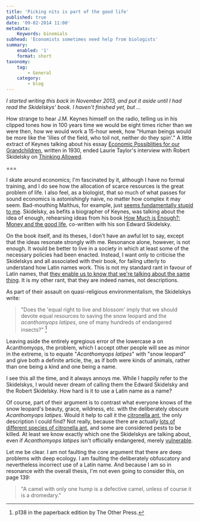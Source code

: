 ```yaml
---
title: 'Picking nits is part of the good life'
published: true
date: '09-02-2014 11:00'
metadata:
    Keywords: binomials
subhead: 'Economists sometimes need help from biologists'
summary:
    enabled: '1'
    format: short
taxonomy:
    tag:
        - General
    category:
        - blog
---
```


*I started writing this back in November 2013, and put it aside until I had read the Skidelskys' book. I haven't finished yet, but ...*

How strange to hear J.M. Keynes himself on the radio, telling us in his clipped tones how in 100 years time we would be eight times richer than we were then, how we would work a 15-hour week, how "Human beings would be more like the 'lilies of the field, who toil not, neither do they spin'." A little extract of Keynes talking about his essay [Economic Possiblities for our Grandchildren](http://www.econ.yale.edu/smith/econ116a/keynes1.pdf), written in 1930, ended Laurie Taylor's interview with Robert Skidelsky on [Thinking Allowed](http://www.bbc.co.uk/programmes/b03h428y).

===

I skate around economics; I'm fascinated by it, although I have no formal training, and I do see how the allocation of scarce resources is the great problem of life. I also feel, as a biologist, that so much of what passes for sound economics is astonishingly naive, no matter how complex it may seem. Bad-mouthing Malthus, for example, just [seems fundamentally stupid to me](http://www.jeremycherfas.net/2013/08/26/like-fishwives-we-are-arguing-from-different-premises/). Skidelsky, as befits a biographer of Keynes, was talking about the idea of enough, rehearsing ideas from his book [How Much is Enough?: Money and the good life](http://www.amazon.co.uk/How-Much-Enough-Money-Good/dp/1590515072/ref=cm_cr_pr_product_top), co-written with his son Edward Skidelsky.

On the book itself, and its theses, I don't have an awful lot to say, except that the ideas resonate strongly with me. Resonance alone, however, is not enough. It would be better to live in a society in which at least some of the necessary policies had been enacted. Instead, I want only to criticise the Skidelskys and all associated with their book, for failing utterly to understand how Latin names work. This is not my standard rant in favour of Latin names, that [they enable us to know that we're talking about the same thing](http://www.jeremycherfas.net/2006/05/08/i-love-latin/). It is my other rant, that they are indeed names, not descriptions.

As part of their assault on quasi-religious environmentalism, the Skidelskys write:

> "Does the 'equal right to live and blossom' imply that we should devote equal resources to saving the snow leopard and the *acanthomyops latipes*, one of many hundreds of endangered insects?" [^1]

[^1]: p138 in the paperback edition by The Other Press.

Leaving aside the entirely egregious error of the lowercase a on Acanthomyops, the problem, which I accept other people will see as minor in the extreme, is to equate "*Acanthomyops latipes*" with "snow leopard" and give both a definite article, the, as if both were kinds of animals, rather than one being a kind and one being a name.

I see this all the time, and it always annoys me. While I happily refer to the Skidelskys, I would never dream of calling them the Edward Skidelsky and the Robert Skidelsky. How hard is it to use a Latin name as a name?

Of course, part of their argument is to contrast what everyone knows of the snow leopard's beauty, grace, wildness, etc. with the deliberately obscure *Acanthomyops latipes*. Would it help to call it the [citronella ant](http://www.arkive.org/citronella-ant/acanthomyops-latipes/), the only description I could find? Not really, because there are actually [lots of different species of citronella ant](http://en.wikipedia.org/wiki/Acanthomyops), and some are considered pests to be killed. At least we know exactly which one the Skidelskys are talking about, even if *Acanthomyops latipes* isn't officially endangered, merely [vulnerable](http://www.iucnredlist.org/details/83/0).

Let me be clear. I am not faulting the core argument that there are deep problems with deep ecology. I am faulting the deliberately obfuscatory and nevertheless incorrect use of a Latin name. And because I am so in resonance with the overall thesis, I'm not even going to consider this, on page 139:

> "A camel with only one hump is a defective camel, unless of course it is a dromedary." 